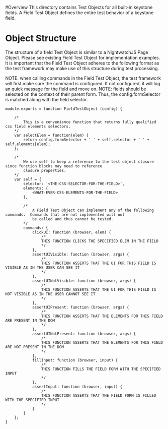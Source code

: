 #Overview
This directory contains Test Objects for all built-in keystone fields.  A Field Test Object defines the entire test behavior of a keystone field.


# Object Structure
The structure of a field Test Object is similar to a NightwatchJS Page Object.  Please see existing Field Test Object for implementation examples.
It is important that the Field Test Object adheres to the following format as the test framework may make use of this structure during test processing.

NOTE:  when calling commands in the Field Test Object, the test framework will first make sure the command is configured.  If not configured,
        it will log an quick message for the field and move on.
NOTE:  fields should be selected on the context of their parent form.  Thus, the config.formSelector is matched along with the field selector.        

    module.exports = function FieldTestObject (config) {
        
        /*
            This is a convenience function that returns fully qualified css field elements selectors.
        */
        var selectElem = function(elem) {
            return config.formSelector + ' ' + self.selector + ' ' + self.elements[elem];
        };
        
        /*
            We use self to keep a reference to the test object closure since function blocks may need to reference
            closure properties.
        */
        var self = {
            selector: '<THE-CSS-SELECTOR-FOR-THE-FIELD>',
            elements: {
                <WHAT-EVER-CSS-ELEMENTS-FOR-THE-FIELD>
            },
            
            /*
                A Field Test Object can implement any of the following commands.  Commands that are not implemented will not
                be called and thus cannot be tested.
            */
            commands: {
                clickUI: function (browser, elem) {
                    /*
                    THIS FUNCTION CLICKS THE SPECIFIED ELEM IN THE FIELD
                    */
                },
                assertUIVisible: function (browser, args) {
                    /*
                    THIS FUNCTION ASSERTS THAT THE UI FOR THIS FIELD IS VISIBLE AS IN THE USER CAN SEE IT
                    */
                },
                assertUINotVisible: function (browser, args) {
                    /*
                    THIS FUNCTION ASSERTS THAT THE UI FOR THIS FIELD IS NOT VISIBLE AS IN THE USER CANNOT SEE IT
                    */
                },
                assertUIPresent: function (browser, args) {
                    /*
                    THIS FUNCTION ASSERTS THAT THE ELEMENTS FOR THIS FIELD ARE PRESENT IN THE DOM
                    */
                },
                assertUINotPresent: function (browser, args) {
                    /*
                    THIS FUNCTION ASSERTS THAT THE ELEMENTS FOR THIS FIELD ARE NOT PRESENT IN THE DOM
                    */
                },
                fillInput: function (browser, input) {
                    /*
                    THIS FUNCTION FILLS THE FIELD FORM WITH THE SPECIFIED INPUT
                    */
                },
                assertInput: function (browser, input) {
                    /*
                    THIS FUNCTION ASSERTS THAT THE FIELD FORM IS FILLED WITH THE SPECIFIED INPUT
                    */
                }
            }
        };
    }



